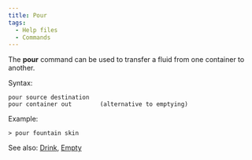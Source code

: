 ```yaml
---
title: Pour
tags:
  - Help files
  - Commands
---
```

The **pour** command can be used to transfer a fluid from one container
to another.

Syntax:

`pour source destination`
`pour container out        (alternative to emptying)`

Example:

`> pour fountain skin`

See also: [Drink](Drink "wikilink"), [Empty](Empty "wikilink")
 